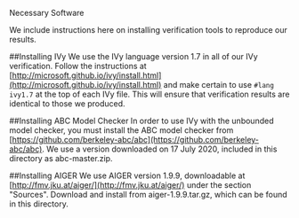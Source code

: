 Necessary Software

We include instructions here on installing verification tools to reproduce our results.

##Installing IVy
We use the IVy language version 1.7 in all of our IVy verification. Follow the instructions at [http://microsoft.github.io/ivy/install.html](http://microsoft.github.io/ivy/install.html) and make certain to use `#lang ivy1.7` at the top of each IVy file. This will ensure that verification results are identical to those we produced.

##Installing ABC Model Checker
In order to use IVy with the unbounded model checker, you must install the ABC model checker from [https://github.com/berkeley-abc/abc](https://github.com/berkeley-abc/abc). We use a version downloaded on 17 July 2020, included in this directory as abc-master.zip.

##Installing AIGER
We use AIGER version 1.9.9, downloadable at [http://fmv.jku.at/aiger/](http://fmv.jku.at/aiger/) under the section "Sources". Download and install from aiger-1.9.9.tar.gz, which can be found in this directory.
